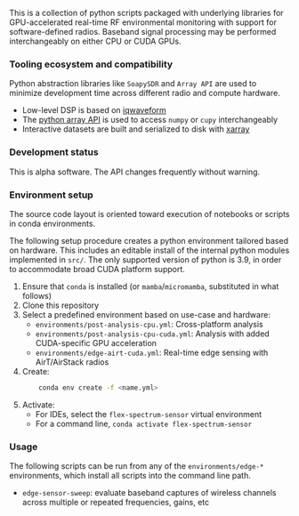 This is a collection of python scripts packaged with underlying libraries for GPU-accelerated real-time RF environmental monitoring with support for software-defined radios. Baseband signal processing may be performed interchangeably on either CPU or CUDA GPUs.

### Tooling ecosystem and compatibility
Python abstraction libraries like `SoapySDR` and `Array API` are used to minimize development time across different radio and compute hardware.
* Low-level DSP is based on [iqwaveform](https://github.com/dgkuester/iqwaveform)
* The [python array API](https://data-apis.org/array-api/latest/) is used to access `numpy` or `cupy` interchangeably
* Interactive datasets are built and serialized to disk with [xarray](https://docs.xarray.dev/en/stable/)

### Development status
This is alpha software. The API changes frequently without warning.

### Environment setup
The source code layout is oriented toward execution of notebooks or scripts in conda environments.

The following setup procedure creates a python environment tailored based on hardware. This includes an editable install of the internal python modules implemented in `src/`. The only supported version of python is 3.9, in order to accommodate broad CUDA platform support. 

1. Ensure that `conda` is installed (or `mamba`/`micromamba`, substituted in what follows)
2. Clone this repository
3. Select a predefined environment based on use-case and hardware:
    - `environments/post-analysis-cpu.yml`: Cross-platform analysis
    - `environments/post-analysis-cpu-cuda.yml`: Analysis with added CUDA-specific GPU acceleration
    - `environments/edge-airt-cuda.yml`: Real-time edge sensing with AirT/AirStack radios
4. Create:
    ```sh
        conda env create -f <name.yml>
    ```
4. Activate:
    - For IDEs, select the `flex-spectrum-sensor` virtual environment 
    - For a command line, `conda activate flex-spectrum-sensor`
  
### Usage
The following scripts can be run from any of the `environments/edge-*` environments, which install all scripts into the command line path. 
* `edge-sensor-sweep`: evaluate baseband captures of wireless channels across multiple or repeated frequencies, gains, etc
